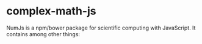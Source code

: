 # complex-math-js
NumJs is a npm/bower package for scientific computing with JavaScript. It contains among other things:
